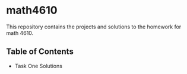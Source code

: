 # math4610
This repository contains the projects and solutions to the homework for math 4610.

## Table of Contents
* Task One Solutions
